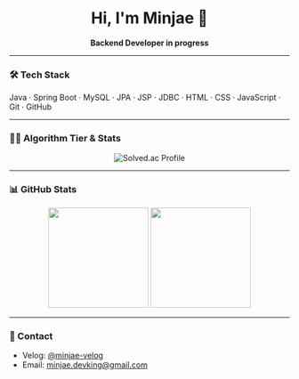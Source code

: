 <h1 align="center">Hi, I'm Minjae 👋</h1>

<p align="center">
  <b>Backend Developer in progress</b>
</p>

---

### 🛠 Tech Stack

Java · Spring Boot · MySQL · JPA · JSP · JDBC · HTML · CSS · JavaScript · Git · GitHub

---

### 🧗‍♂️ Algorithm Tier & Stats

<p align="center">
  <img src="http://mazassumnida.wtf/api/v2/generate_badge?boj=minjae-king" alt="Solved.ac Profile">
</p>

---

### 📊 GitHub Stats

<p align="center">
  <img height="180em" src="https://github-readme-stats.vercel.app/api?username=MinJae-King&show_icons=true&theme=tokyonight"/>
  <img height="180em" src="https://github-readme-stats.vercel.app/api/top-langs/?username=MinJae-King&layout=compact&theme=tokyonight"/>
</p>

---

### 📮 Contact

- Velog: [@minjae-velog](https://velog.io/@minjae-velog)
- Email: <minjae.devking@gmail.com>
